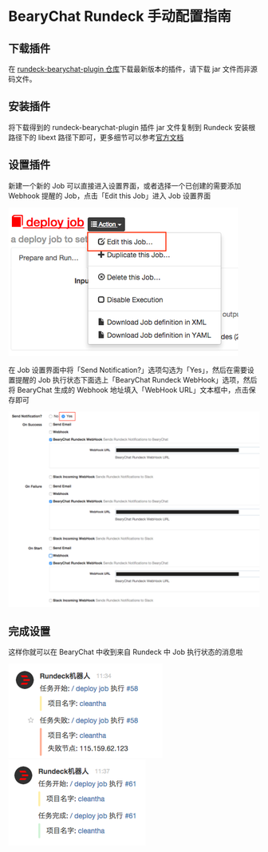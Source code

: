 # BearyChat Rundeck 手动配置指南

## 下载插件

在 [rundeck-bearychat-plugin 仓库](https://github.com/bearyinnovative/rundeck-bearychat-plugin/releases/latest)下载最新版本的插件，请下载 jar 文件而非源码文件。

## 安装插件

将下载得到的 rundeck-bearychat-plugin 插件 jar 文件复制到 Rundeck 安装根路径下的 libext 路径下即可，更多细节可以参考[官方文档](http://rundeck.org/docs/plugins-user-guide/installing.html#included-plugins)

## 设置插件

新建一个新的 Job 可以直接进入设置界面，或者选择一个已创建的需要添加 Webhook 提醒的 Job，点击「Edit this Job」进入 Job 设置界面

![](/images/tutorial/rundeck_edit_job.png)

在 Job 设置界面中将「Send Notification?」选项勾选为「Yes」，然后在需要设置提醒的 Job 执行状态下面选上「BearyChat Rundeck WebHook」选项，然后将 BearyChat 生成的 Webhook 地址填入「WebHook URL」文本框中，点击保存即可

![](/images/tutorial/rundeck_set_webhook.png)

## 完成设置

这样你就可以在 BearyChat 中收到来自 Rundeck 中 Job 执行状态的消息啦

![](/images/tutorial/rundeck_notification_on_failure.png)
![](/images/tutorial/rundeck_notification_on_success.png)

